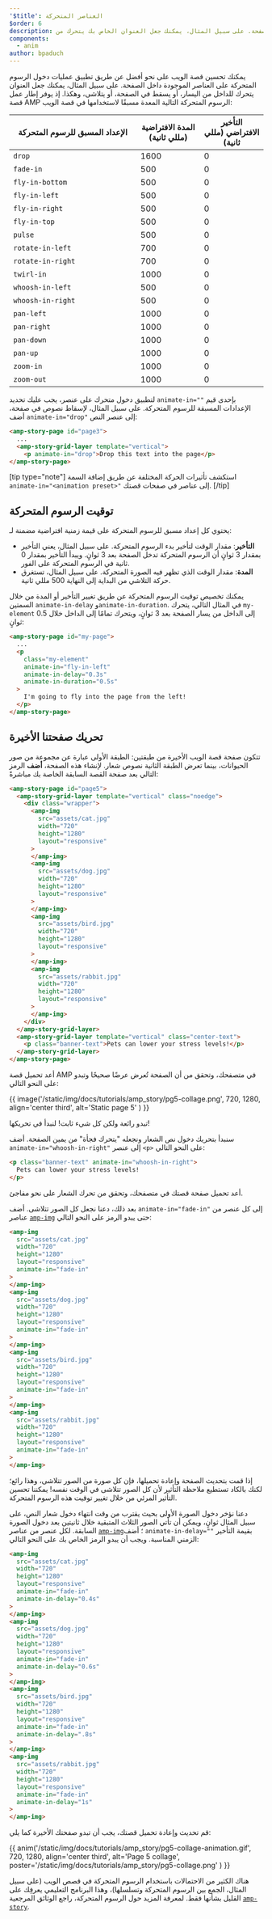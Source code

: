 ```yaml
---
'$title': العناصر المتحركة
$order: 6
description: يمكنك تحسين قصة الويب على نحو أفضل عن طريق تطبيق عمليات دخول الرسوم المتحركة على العناصر الموجودة داخل الصفحة. على سبيل المثال، يمكنك جعل العنوان الخاص بك يتحرك من ...
components:
  - anim
author: bpaduch
---
```


يمكنك تحسين قصة الويب على نحو أفضل عن طريق تطبيق عمليات دخول الرسوم المتحركة على العناصر الموجودة داخل الصفحة. على سبيل المثال، يمكنك جعل العنوان يتحرك للداخل من اليسار، أو يسقط في الصفحة، أو يتلاشى، وهكذا. إذ يوفر إطار عمل قصة AMP الرسوم المتحركة التالية المعدة مسبقًا لاستخدامها في قصة الويب:

<table>
<thead><tr>
  <th width="50%">الإعداد المسبق للرسوم المتحركة</th>
  <th width="25%">المدة الافتراضية (مللي ثانية)</th>
  <th width="25%">التأخير الافتراضي (مللي ثانية)</th>
</tr></thead>
<tbody>
<tr>
  <td><code>drop</code></td>
  <td>1600</td>
  <td>0</td>
</tr>
<tr>
  <td><code>fade-in</code></td>
  <td>500</td>
  <td>0</td>
</tr>
<tr>
  <td><code>fly-in-bottom</code></td>
  <td>500</td>
  <td>0</td>
</tr>
<tr>
  <td><code>fly-in-left</code></td>
  <td>500</td>
  <td>0</td>
</tr>
<tr>
  <td><code>fly-in-right</code></td>
  <td>500</td>
  <td>0</td>
</tr>
<tr>
  <td><code>fly-in-top</code></td>
  <td>500</td>
  <td>0</td>
</tr>
<tr>
  <td><code>pulse</code></td>
  <td>500</td>
  <td>0</td>
</tr>
<tr>
  <td><code>rotate-in-left</code></td>
  <td>700</td>
  <td>0</td>
</tr>
<tr>
  <td><code>rotate-in-right</code></td>
  <td>700</td>
  <td>0</td>
</tr>
<tr>
  <td><code>twirl-in</code></td>
  <td>1000</td>
  <td>0</td>
</tr>
<tr>
  <td><code>whoosh-in-left</code></td>
  <td>500</td>
  <td>0</td>
</tr>
<tr>
  <td><code>whoosh-in-right</code></td>
  <td>500</td>
  <td>0</td>
</tr>
<tr>
  <td><code>pan-left</code></td>
  <td>1000</td>
  <td>0</td>
</tr>
<tr>
  <td><code>pan-right</code></td>
  <td>1000</td>
  <td>0</td>
</tr>
<tr>
  <td><code>pan-down</code></td>
  <td>1000</td>
  <td>0</td>
</tr>
<tr>
  <td><code>pan-up</code></td>
  <td>1000</td>
  <td>0</td>
</tr>
<tr>
  <td><code>zoom-in</code></td>
  <td>1000</td>
  <td>0</td>
</tr>
<tr>
  <td><code>zoom-out</code></td>
  <td>1000</td>
  <td>0</td>
</tr>
</tbody>
</table>

لتطبيق دخول متحرك على عنصر، يجب عليك تحديد <code>animate-in=""</code> بإحدى قيم الإعدادات المسبقة للرسوم المتحركة. على سبيل المثال، لإسقاط نصوص في صفحة، أضف `animate-in="drop"` إلى عنصر النص:

```html
<amp-story-page id="page3">
  ...
  <amp-story-grid-layer template="vertical">
    <p animate-in="drop">Drop this text into the page</p>
</amp-story-page>
```

[tip type="note"] استكشف تأثيرات الحركة المختلفة عن طريق إضافة السمة `animate-in="<animation preset>"` إلى عناصر في صفحات قصتك. [/tip]

## توقيت الرسوم المتحركة

يحتوي كل إعداد مسبق للرسوم المتحركة على قيمة زمنية افتراضية مضمنة لـ:

- **التأخير**: مقدار الوقت لتأخير بدء الرسوم المتحركة. على سبيل المثال، يعني التأخير بمقدار 3 ثوانٍ أن الرسوم المتحركة تدخل الصفحة بعد 3 ثوانٍ. ويبدأ التأخير بمقدار 0 ثانية في الرسوم المتحركة على الفور.
- **المدة**: مقدار الوقت الذي تظهر فيه الصورة المتحركة. على سبيل المثال، تستغرق حركة التلاشي من البداية إلى النهاية 500 مللي ثانية.

يمكنك تخصيص توقيت الرسوم المتحركة عن طريق تغيير التأخير أو المدة من خلال السمتين `animate-in-delay` و`animate-in-duration`. في المثال التالي، يتحرك `my-element` إلى الداخل من يسار الصفحة بعد 3 ثوانٍ، ويتحرك تمامًا إلى الداخل خلال 0.5 ثوانٍ:

```html
<amp-story-page id="my-page">
  ...
  <p
    class="my-element"
    animate-in="fly-in-left"
    animate-in-delay="0.3s"
    animate-in-duration="0.5s"
  >
    I'm going to fly into the page from the left!
  </p>
</amp-story-page>
```

## تحريك صفحتنا الأخيرة

تتكون صفحة قصة الويب الأخيرة من طبقتين: الطبقة الأولى عبارة عن مجموعة من صور الحيوانات، بينما تعرض الطبقة الثانية نصوص شعار. لإنشاء هذه الصفحة، **أضف** الرمز التالي بعد صفحة القصة السابقة الخاصة بك مباشرةً:

```html
<amp-story-page id="page5">
  <amp-story-grid-layer template="vertical" class="noedge">
    <div class="wrapper">
      <amp-img
        src="assets/cat.jpg"
        width="720"
        height="1280"
        layout="responsive"
      >
      </amp-img>
      <amp-img
        src="assets/dog.jpg"
        width="720"
        height="1280"
        layout="responsive"
      >
      </amp-img>
      <amp-img
        src="assets/bird.jpg"
        width="720"
        height="1280"
        layout="responsive"
      >
      </amp-img>
      <amp-img
        src="assets/rabbit.jpg"
        width="720"
        height="1280"
        layout="responsive"
      >
      </amp-img>
    </div>
  </amp-story-grid-layer>
  <amp-story-grid-layer template="vertical" class="center-text">
    <p class="banner-text">Pets can lower your stress levels!</p>
  </amp-story-grid-layer>
</amp-story-page>
```

أعد تحميل قصة AMP في متصفحك، وتحقق من أن الصفحة تُعرض عرضًا صحيحًا وتبدو على النحو التالي:

{{ image('/static/img/docs/tutorials/amp_story/pg5-collage.png', 720, 1280, align='center third', alt='Static page 5' ) }}

تبدو رائعة ولكن كل شيء ثابت! لنبدأ في تحريكها!

سنبدأ بتحريك دخول نص الشعار ونجعله "يتحرك فجأة" من يمين الصفحة. أضف `animate-in="whoosh-in-right"` إلى عنصر `<p>` على النحو التالي:

```html
<p class="banner-text" animate-in="whoosh-in-right">
  Pets can lower your stress levels!
</p>
```

أعد تحميل صفحة قصتك في متصفحك، وتحقق من تحرك الشعار على نحو مفاجئ.

بعد ذلك، دعنا نجعل كل الصور تتلاشى. أضف `animate-in="fade-in"` إلى كل عنصر من عناصر [`amp-img`](../../../../documentation/components/reference/amp-img.md) حتى يبدو الرمز على النحو التالي:

```html
<amp-img
  src="assets/cat.jpg"
  width="720"
  height="1280"
  layout="responsive"
  animate-in="fade-in"
>
</amp-img>
<amp-img
  src="assets/dog.jpg"
  width="720"
  height="1280"
  layout="responsive"
  animate-in="fade-in"
>
</amp-img>
<amp-img
  src="assets/bird.jpg"
  width="720"
  height="1280"
  layout="responsive"
  animate-in="fade-in"
>
</amp-img>
<amp-img
  src="assets/rabbit.jpg"
  width="720"
  height="1280"
  layout="responsive"
  animate-in="fade-in"
>
</amp-img>
```

إذا قمت بتحديث الصفحة وإعادة تحميلها، فإن كل صورة من الصور تتلاشى، وهذا رائع؛ لكنك بالكاد تستطيع ملاحظة التأثير لأن كل الصور تتلاشى في الوقت نفسه! يمكننا تحسين التأثير المرئي من خلال تغيير توقيت هذه الرسوم المتحركة.

دعنا نؤخر دخول الصورة الأولى بحيث يقترب من وقت انتهاء دخول شعار النص، على سبيل المثال ثوانٍ، ويمكن أن تأتي الصور الثلاث المتبقية خلال ثانيتين بعد دخول الصورة السابقة. لكل عنصر من عناصر [`amp-img`](../../../../documentation/components/reference/amp-img.md)؛ أضف `animate-in-delay=""` بقيمة التأخير الزمني المناسبة. ويجب أن يبدو الرمز الخاص بك على النحو التالي:

```html
<amp-img
  src="assets/cat.jpg"
  width="720"
  height="1280"
  layout="responsive"
  animate-in="fade-in"
  animate-in-delay="0.4s"
>
</amp-img>
<amp-img
  src="assets/dog.jpg"
  width="720"
  height="1280"
  layout="responsive"
  animate-in="fade-in"
  animate-in-delay="0.6s"
>
</amp-img>
<amp-img
  src="assets/bird.jpg"
  width="720"
  height="1280"
  layout="responsive"
  animate-in="fade-in"
  animate-in-delay=".8s"
>
</amp-img>
<amp-img
  src="assets/rabbit.jpg"
  width="720"
  height="1280"
  layout="responsive"
  animate-in="fade-in"
  animate-in-delay="1s"
>
</amp-img>
```

قم تحديث وإعادة تحميل قصتك، يجب أن تبدو صفحتك الأخيرة كما يلي:

{{ anim('/static/img/docs/tutorials/amp_story/pg5-collage-animation.gif', 720, 1280, align='center third', alt='Page 5 collage', poster='/static/img/docs/tutorials/amp_story/pg5-collage.png' ) }}

هناك الكثير من الاحتمالات باستخدام الرسوم المتحركة في قصص الويب (على سبيل المثال، الجمع بين الرسوم المتحركة وتسلسلها)، وهذا البرنامج التعليمي يعرفِك على القليل بشأنها فقط. لمعرفة المزيد حول الرسوم المتحركة، راجع الوثائق المرجعية [`amp-story`](../../../../documentation/components/reference/amp-story.md).
